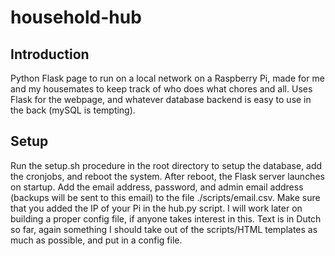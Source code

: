 # household-hub

## Introduction

Python Flask page to run on a local network on a Raspberry Pi, made for me and my housemates to keep track of who does what chores and all.
Uses Flask for the webpage, and whatever database backend is easy to use in the back (mySQL is tempting).

## Setup

Run the setup.sh procedure in the root directory to setup the database, add the cronjobs, and reboot the system. After reboot, the Flask server launches on startup. Add the email address, password, and admin email address (backups will be sent to this email) to the file ./scripts/email.csv. Make sure that you added the IP of your Pi in the hub.py script. I will work later on building a proper config file, if anyone takes interest in this. Text is in Dutch so far, again something I should take out of the scripts/HTML templates as much as possible, and put in a config file.
